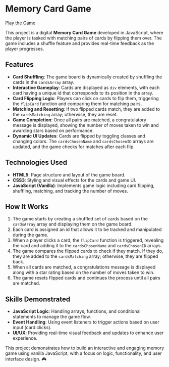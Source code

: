 # Memory Card Game  

[Play the Game](https://vincentwings.github.io/memory-game/)  

This project is a digital **Memory Card Game** developed in JavaScript, where the player is tasked with matching pairs of cards by flipping them over. The game includes a shuffle feature and provides real-time feedback as the player progresses.

## Features  

- **Card Shuffling**: The game board is dynamically created by shuffling the cards in the `cardsArray` array.  
- **Interactive Gameplay**: Cards are displayed as `div` elements, with each card having a unique id that corresponds to its position in the array.  
- **Card Flipping Logic**: Players can click on cards to flip them, triggering the `flipCard` function and comparing them for matching pairs.  
- **Matching and Resetting**: If two flipped cards match, they are added to the `cardsMatching` array; otherwise, they are reset.  
- **Game Completion**: Once all pairs are matched, a congratulatory message is displayed, showing the number of moves taken to win and awarding stars based on performance.  
- **Dynamic UI Updates**: Cards are flipped by toggling classes and changing colors. The `cardsChosenName` and `cardsChosenID` arrays are updated, and the game checks for matches after each flip.  

## Technologies Used  

- **HTML5**: Page structure and layout of the game board.  
- **CSS3**: Styling and visual effects for the cards and game UI.  
- **JavaScript (Vanilla)**: Implements game logic including card flipping, shuffling, matching, and tracking the number of moves.  

## How It Works  

1. The game starts by creating a shuffled set of cards based on the `cardsArray` array and displaying them on the game board.  
2. Each card is assigned an id that allows it to be tracked and manipulated during the game.  
3. When a player clicks a card, the `flipCard` function is triggered, revealing the card and adding it to the `cardsChosenName` and `cardsChosenID` arrays.  
4. The game compares the flipped cards to check if they match. If they do, they are added to the `cardsMatching` array; otherwise, they are flipped back.  
5. When all cards are matched, a congratulations message is displayed along with a star rating based on the number of moves taken to win.  
6. The game resets flipped cards and continues the process until all pairs are matched.  

## Skills Demonstrated  

- **JavaScript Logic**: Handling arrays, functions, and conditional statements to manage the game flow.  
- **Event Handling**: Using event listeners to trigger actions based on user input (card clicks).  
- **UI/UX**: Providing real-time visual feedback and updates to enhance user experience.  

This project demonstrates how to build an interactive and engaging memory game using vanilla JavaScript, with a focus on logic, functionality, and user interface design. 🎮
